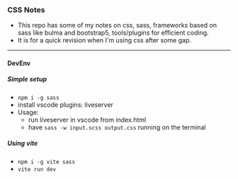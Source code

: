 ### CSS Notes

- This repo has some of my notes on css, sass, frameworks based on sass like bulma and bootstrap5, tools/plugins for efficient coding.
- It is for a quick revision when I'm using css after some gap.

---

#### DevEnv
##### Simple setup
- `npm i -g sass`
- install vscode plugins: liveserver
- Usage:
  - run liveserver in vscode from index.html
  - have `sass -w input.scss output.css` running on the terminal

##### Using vite
- `npm i -g vite sass`
- `vite run dev`
